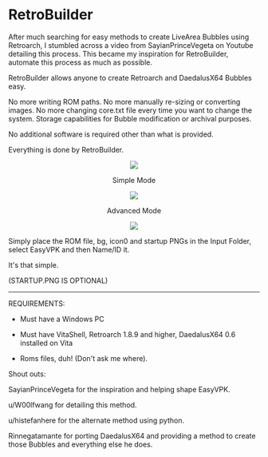# RetroBuilder

After much searching for easy methods to create LiveArea Bubbles using Retroarch, I stumbled across a video from SayianPrinceVegeta on Youtube detailing this process. This became my inspiration for RetroBuilder, automate this process as much as possible.

RetroBuilder allows anyone to create Retroarch and DaedalusX64 Bubbles easy.

No more writing ROM paths. No more manually re-sizing or converting images. No more changing core.txt file every time you want to change the system. Storage capabilities for Bubble modification or archival purposes.

No additional software is required other than what is provided.

Everything is done by RetroBuilder.


 
<p align="center"> 
  <img src="https://preview.redd.it/xx8ndrnpgcs61.png?width=258&format=png&auto=webp&s=2d1b515202a4bc8146ffc71720d5bc9d6609dc74">

<p align="center"> Simple Mode

<p align="center"> 
  <img src="https://preview.redd.it/kzwto1orgcs61.png?width=546&format=png&auto=webp&s=b24bfe7b77dffab059a38624e3596c10f33b3ae7">

<p align="center"> Advanced Mode
  

<p align="center"> 
  <img src="https://preview.redd.it/3urllkqzgcs61.png?width=153&format=png&auto=webp&s=b171b683812cdb286fba8a95dfc8dbe30c11b1ed">



Simply place the ROM file, bg, icon0 and startup PNGs in the Input Folder, select EasyVPK and then Name/ID it.

It's that simple.

(STARTUP.PNG IS OPTIONAL)

---


REQUIREMENTS:

* Must have a Windows PC

* Must have VitaShell, Retroarch 1.8.9 and higher, DaedalusX64 0.6 installed on Vita

* Roms files, duh! (Don't ask me where).



Shout outs:

SayianPrinceVegeta for the inspiration and helping shape EasyVPK.

u/W00lfwang for detailing this method.

u/histefanhere for the alternate method using python.

Rinnegatamante for porting DaedalusX64 and providing a method to create those Bubbles and everything else he does.
